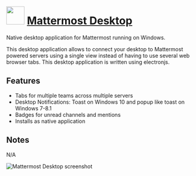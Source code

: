 # <img src="https://cdn.jsdelivr.net/gh/chocolatey/chocolatey-coreteampackages@25863e73cbe9e5352936b5f63634afb7739c877e/icons/mattermost-desktop.png" width="48" height="48"/> [Mattermost Desktop](https://chocolatey.org/packages/mattermost-desktop)

Native desktop application for Mattermost running on Windows.

This desktop application allows to connect your desktop to Mattermost powered servers using a single view instead of having to use several web browser tabs. This desktop application is written using electronjs.

## Features

* Tabs for multiple teams across multiple servers
* Desktop Notifications: Toast on Windows 10 and popup like toast on Windows 7-8.1
* Badges for unread channels and mentions
* Installs as native application

## Notes

N/A

![Mattermost Desktop screenshot](https://cdn.rawgit.com/chocolatey/chocolatey-coreteampackages/1c0055506800f00f018b559000b443d94cd22c81/automatic/mattermost-desktop/screenshot.png)
